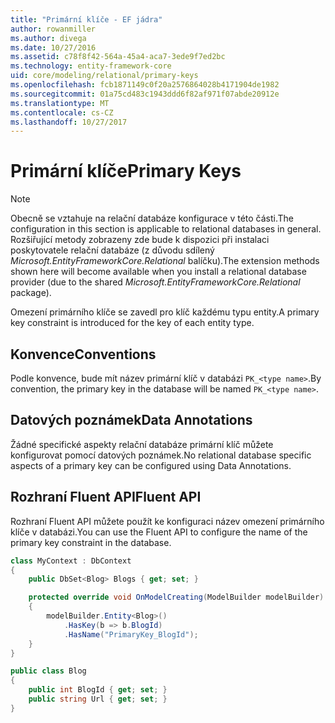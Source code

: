 ```yaml
---
title: "Primární klíče - EF jádra"
author: rowanmiller
ms.author: divega
ms.date: 10/27/2016
ms.assetid: c78f8f42-564a-45a4-aca7-3ede9f7ed2bc
ms.technology: entity-framework-core
uid: core/modeling/relational/primary-keys
ms.openlocfilehash: fcb1871149c0f20a2576864028b4171904de1982
ms.sourcegitcommit: 01a75cd483c1943ddd6f82af971f07abde20912e
ms.translationtype: MT
ms.contentlocale: cs-CZ
ms.lasthandoff: 10/27/2017
---
```

# <a name="primary-keys"></a><span data-ttu-id="efb73-102">Primární klíče</span><span class="sxs-lookup"><span data-stu-id="efb73-102">Primary Keys</span></span>

> [!NOTE]  
> <span data-ttu-id="efb73-103">Obecně se vztahuje na relační databáze konfigurace v této části.</span><span class="sxs-lookup"><span data-stu-id="efb73-103">The configuration in this section is applicable to relational databases in general.</span></span> <span data-ttu-id="efb73-104">Rozšiřující metody zobrazeny zde bude k dispozici při instalaci poskytovatele relační databáze (z důvodu sdílený *Microsoft.EntityFrameworkCore.Relational* balíčku).</span><span class="sxs-lookup"><span data-stu-id="efb73-104">The extension methods shown here will become available when you install a relational database provider (due to the shared *Microsoft.EntityFrameworkCore.Relational* package).</span></span>

<span data-ttu-id="efb73-105">Omezení primárního klíče se zavedl pro klíč každému typu entity.</span><span class="sxs-lookup"><span data-stu-id="efb73-105">A primary key constraint is introduced for the key of each entity type.</span></span>

## <a name="conventions"></a><span data-ttu-id="efb73-106">Konvence</span><span class="sxs-lookup"><span data-stu-id="efb73-106">Conventions</span></span>

<span data-ttu-id="efb73-107">Podle konvence, bude mít název primární klíč v databázi `PK_<type name>`.</span><span class="sxs-lookup"><span data-stu-id="efb73-107">By convention, the primary key in the database will be named `PK_<type name>`.</span></span>

## <a name="data-annotations"></a><span data-ttu-id="efb73-108">Datových poznámek</span><span class="sxs-lookup"><span data-stu-id="efb73-108">Data Annotations</span></span>

<span data-ttu-id="efb73-109">Žádné specifické aspekty relační databáze primární klíč můžete konfigurovat pomocí datových poznámek.</span><span class="sxs-lookup"><span data-stu-id="efb73-109">No relational database specific aspects of a primary key can be configured using Data Annotations.</span></span>

## <a name="fluent-api"></a><span data-ttu-id="efb73-110">Rozhraní Fluent API</span><span class="sxs-lookup"><span data-stu-id="efb73-110">Fluent API</span></span>

<span data-ttu-id="efb73-111">Rozhraní Fluent API můžete použít ke konfiguraci název omezení primárního klíče v databázi.</span><span class="sxs-lookup"><span data-stu-id="efb73-111">You can use the Fluent API to configure the name of the primary key constraint in the database.</span></span>

<!-- [!code-csharp[Main](samples/core/relational/Modeling/FluentAPI/Samples/Relational/KeyName.cs?highlight=9)] -->
``` csharp
class MyContext : DbContext
{
    public DbSet<Blog> Blogs { get; set; }

    protected override void OnModelCreating(ModelBuilder modelBuilder)
    {
        modelBuilder.Entity<Blog>()
            .HasKey(b => b.BlogId)
            .HasName("PrimaryKey_BlogId");
    }
}

public class Blog
{
    public int BlogId { get; set; }
    public string Url { get; set; }
}
```
